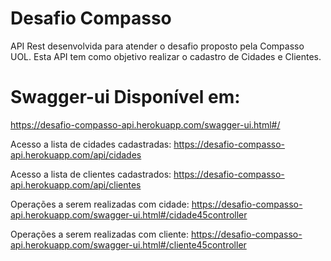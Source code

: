 # Desafio Compasso
API Rest desenvolvida para atender o desafio proposto pela Compasso UOL. 
Esta API tem como objetivo realizar o cadastro de Cidades e Clientes.

# Swagger-ui Disponível em:
https://desafio-compasso-api.herokuapp.com/swagger-ui.html#/

Acesso a lista de cidades cadastradas: https://desafio-compasso-api.herokuapp.com/api/cidades

Acesso a lista de clientes cadastrados: https://desafio-compasso-api.herokuapp.com/api/clientes

Operações a serem realizadas com cidade:
https://desafio-compasso-api.herokuapp.com/swagger-ui.html#/cidade45controller

Operações a serem realizadas com cliente: 
https://desafio-compasso-api.herokuapp.com/swagger-ui.html#/cliente45controller


